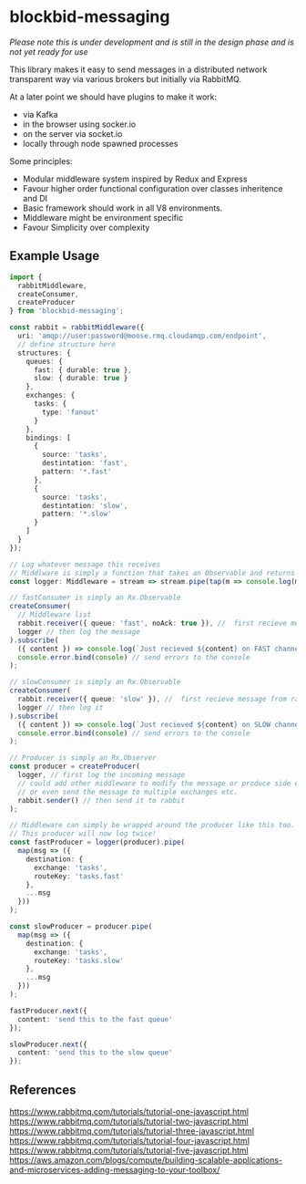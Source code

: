 # blockbid-messaging

_Please note this is under development and is still in the design phase and is not yet ready for use_

This library makes it easy to send messages in a distributed network transparent
way via various brokers but initially via RabbitMQ.

At a later point we should have plugins to make it work:

- via Kafka
- in the browser using socker.io
- on the server via socket.io
- locally through node spawned processes

Some principles:

- Modular middleware system inspired by Redux and Express
- Favour higher order functional configuration over classes inheritence and DI
- Basic framework should work in all V8 environments.
- Middleware might be environment specific
- Favour Simplicity over complexity

## Example Usage

```typescript
import {
  rabbitMiddleware,
  createConsumer,
  createProducer
} from 'blockbid-messaging';

const rabbit = rabbitMiddleware({
  uri: 'amqp://user:password@moose.rmq.cloudamqp.com/endpoint',
  // define structure here
  structures: {
    queues: {
      fast: { durable: true },
      slow: { durable: true }
    },
    exchanges: {
      tasks: {
        type: 'fanout'
      }
    },
    bindings: [
      {
        source: 'tasks',
        destintation: 'fast',
        pattern: '*.fast'
      },
      {
        source: 'tasks',
        destintation: 'slow',
        pattern: '*.slow'
      }
    ]
  }
});

// Log whatever message this receives
// Middlware is simply a function that takes an Observable and returns an Observable
const logger: Middleware = stream => stream.pipe(tap(m => console.log(m)));

// fastConsumer is simply an Rx.Observable
createConsumer(
  // Middleware list
  rabbit.receiver({ queue: 'fast', noAck: true }), //  first recieve message from rabbit
  logger // then log the message
).subscribe(
  ({ content }) => console.log(`Just recieved ${content} on FAST channel.`), // report message
  console.error.bind(console) // send errors to the console
);

// slowConsumer is simply an Rx.Observable
createConsumer(
  rabbit.receiver({ queue: 'slow' }), //  first recieve message from rabbit
  logger // then log it
).subscribe(
  ({ content }) => console.log(`Just recieved ${content} on SLOW channel.`), // report message
  console.error.bind(console) // send errors to the console
);

// Producer is simply an Rx.Observer
const producer = createProducer(
  logger, // first log the incoming message
  // could add other middleware to modify the message or produce side effects
  // or even send the message to multiple exchanges etc.
  rabbit.sender() // then send it to rabbit
);

// Middleware can simply be wrapped around the producer like this too.
// This producer will now log twice!
const fastProducer = logger(producer).pipe(
  map(msg => ({
    destination: {
      exchange: 'tasks',
      routeKey: 'tasks.fast'
    },
    ...msg
  }))
);

const slowProducer = producer.pipe(
  map(msg => ({
    destination: {
      exchange: 'tasks',
      routeKey: 'tasks.slow'
    },
    ...msg
  }))
);

fastProducer.next({
  content: 'send this to the fast queue'
});

slowProducer.next({
  content: 'send this to the slow queue'
});
```

## References

https://www.rabbitmq.com/tutorials/tutorial-one-javascript.html
https://www.rabbitmq.com/tutorials/tutorial-two-javascript.html
https://www.rabbitmq.com/tutorials/tutorial-three-javascript.html
https://www.rabbitmq.com/tutorials/tutorial-four-javascript.html
https://www.rabbitmq.com/tutorials/tutorial-five-javascript.html
https://aws.amazon.com/blogs/compute/building-scalable-applications-and-microservices-adding-messaging-to-your-toolbox/

